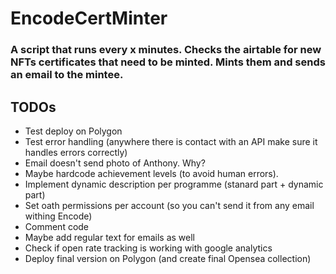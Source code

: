 # EncodeCertMinter 
 ### A script that runs every x minutes. Checks the airtable for new NFTs certificates that need to be minted. Mints them and sends an email to the mintee.

 ## TODOs

 - Test deploy on Polygon
 - Test error handling (anywhere there is contact with an API make sure it handles errors correctly)
 - Email doesn't send photo of Anthony. Why?
 - Maybe hardcode achievement levels (to avoid human errors).
 - Implement dynamic description per programme (stanard part + dynamic part)
 - Set oath permissions per account (so you can't send it from any email withing Encode)
 - Comment code
 - Maybe add regular text for emails as well
 - Check if open rate tracking is working with google analytics
 - Deploy final version on Polygon (and create final Opensea collection)